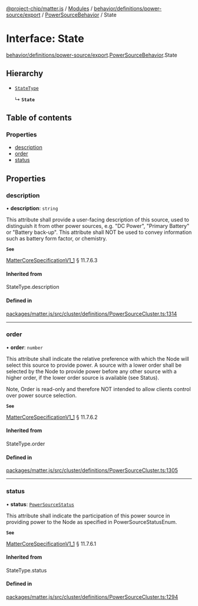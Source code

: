 [@project-chip/matter.js](../README.md) / [Modules](../modules.md) / [behavior/definitions/power-source/export](../modules/behavior_definitions_power_source_export.md) / [PowerSourceBehavior](../modules/behavior_definitions_power_source_export.PowerSourceBehavior.md) / State

# Interface: State

[behavior/definitions/power-source/export](../modules/behavior_definitions_power_source_export.md).[PowerSourceBehavior](../modules/behavior_definitions_power_source_export.PowerSourceBehavior.md).State

## Hierarchy

- [`StateType`](../modules/behavior_definitions_power_source_export._internal_.md#statetype)

  ↳ **`State`**

## Table of contents

### Properties

- [description](behavior_definitions_power_source_export.PowerSourceBehavior.State.md#description)
- [order](behavior_definitions_power_source_export.PowerSourceBehavior.State.md#order)
- [status](behavior_definitions_power_source_export.PowerSourceBehavior.State.md#status)

## Properties

### description

• **description**: `string`

This attribute shall provide a user-facing description of this source, used to distinguish it from other
power sources, e.g. "DC Power", "Primary Battery" or "Battery back-up". This attribute shall NOT be used
to convey information such as battery form factor, or chemistry.

**`See`**

[MatterCoreSpecificationV1_1](spec_export.MatterCoreSpecificationV1_1.md) § 11.7.6.3

#### Inherited from

StateType.description

#### Defined in

[packages/matter.js/src/cluster/definitions/PowerSourceCluster.ts:1314](https://github.com/project-chip/matter.js/blob/3adaded6/packages/matter.js/src/cluster/definitions/PowerSourceCluster.ts#L1314)

___

### order

• **order**: `number`

This attribute shall indicate the relative preference with which the Node will select this source to
provide power. A source with a lower order shall be selected by the Node to provide power before any
other source with a higher order, if the lower order source is available (see Status).

Note, Order is read-only and therefore NOT intended to allow clients control over power source selection.

**`See`**

[MatterCoreSpecificationV1_1](spec_export.MatterCoreSpecificationV1_1.md) § 11.7.6.2

#### Inherited from

StateType.order

#### Defined in

[packages/matter.js/src/cluster/definitions/PowerSourceCluster.ts:1305](https://github.com/project-chip/matter.js/blob/3adaded6/packages/matter.js/src/cluster/definitions/PowerSourceCluster.ts#L1305)

___

### status

• **status**: [`PowerSourceStatus`](../enums/cluster_export.PowerSource.PowerSourceStatus.md)

This attribute shall indicate the participation of this power source in providing power to the Node as
specified in PowerSourceStatusEnum.

**`See`**

[MatterCoreSpecificationV1_1](spec_export.MatterCoreSpecificationV1_1.md) § 11.7.6.1

#### Inherited from

StateType.status

#### Defined in

[packages/matter.js/src/cluster/definitions/PowerSourceCluster.ts:1294](https://github.com/project-chip/matter.js/blob/3adaded6/packages/matter.js/src/cluster/definitions/PowerSourceCluster.ts#L1294)
